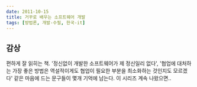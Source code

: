 ```yaml
---
date: 2011-10-15
title: 거꾸로 배우는 소프트웨어 개발
tags: [방법론, 개발-수필, 한국-it]
---
```


## 감상
편하게 잘 읽히는 책. '정신없이 개발한 소프트웨어가 제 정신일리 없다', '협업에 대처하는 가장 좋은 방법은 역설적이게도 협업이 필요한 부분을 최소화하는 것인지도 모르겠다' 같은 마음에 드는 문구들이 몇개 기억에 남는다. 이 시리즈 계속 나왔으면..

